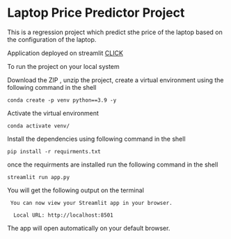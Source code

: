 # Laptop Price Predictor Project
This is a regression project which predict sthe price of the laptop based on the configuration of the laptop.

Application deployed on streamlit [CLICK](https://somesh140-laptop-price-prediction-app-gmcnau.streamlit.app/)

To run the project on your local system 

Download the ZIP , unzip the project, create a virtual environment using the following command in the shell

```
conda create -p venv python==3.9 -y
```
Activate the virtual environment 
```
conda activate venv/
```
Install the dependencies using following command in the shell
```
pip install -r requirments.txt
```
once the requirments are installed run the following command in the shell

```
streamlit run app.py
```
You will get the following output on the terminal
```
 You can now view your Streamlit app in your browser.

  Local URL: http://localhost:8501

```
The app will open automatically on your default browser.